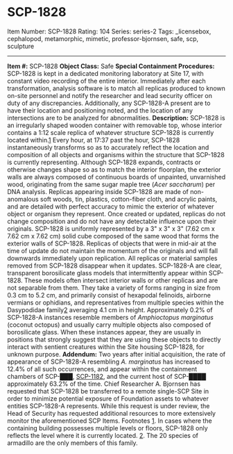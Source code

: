 # SCP-1828
Item Number: SCP-1828
Rating: 104
Series: series-2
Tags: _licensebox, cephalopod, metamorphic, mimetic, professor-bjornsen, safe, scp, sculpture

---

  
**Item #:** SCP-1828 
**Object Class:** Safe
**Special Containment Procedures:** SCP-1828 is kept in a dedicated monitoring laboratory at Site 17, with constant video recording of the entire interior. Immediately after each transformation, analysis software is to match all replicas produced to known on-site personnel and notify the researcher and lead security officer on duty of any discrepancies. Additionally, any SCP-1828-A present are to have their location and positioning noted, and the location of any intersections are to be analyzed for abnormalities.
**Description:** SCP-1828 is an irregularly shaped wooden container with removable top, whose interior contains a 1:12 scale replica of whatever structure SCP-1828 is currently located within.[1](javascript:;) Every hour, at 17:37 past the hour, SCP-1828 instantaneously transforms so as to accurately reflect the location and composition of all objects and organisms within the structure that SCP-1828 is currently representing. Although SCP-1828 expands, contracts or otherwise changes shape so as to match the interior floorplan, the exterior walls are always composed of continuous boards of unpainted, unvarnished wood, originating from the same sugar maple tree (_Acer saccharum_) per DNA analysis.
Replicas appearing inside SCP-1828 are made of non-anomalous soft woods, tin, plastics, cotton-fiber cloth, and acrylic paints, and are detailed with perfect accuracy to mimic the exterior of whatever object or organism they represent. Once created or updated, replicas do not change composition and do not have any detectable influence upon their originals. SCP-1828 is uniformly represented by a 3" x 3" x 3" (7.62 cm x 7.62 cm x 7.62 cm) solid cube composed of the same wood that forms the exterior walls of SCP-1828. Replicas of objects that were in mid-air at the time of update do not maintain the momentum of the originals and will fall downwards immediately upon replication. All replicas or material samples removed from SCP-1828 disappear when it updates.
SCP-1828-A are clear, transparent borosilicate glass models that intermittently appear within SCP-1828. These models often intersect interior walls or other replicas and are not separable from them. They take a variety of forms ranging in size from 0.3 cm to 5.2 cm, and primarily consist of hexapodal felinoids, airborne vermians or ophidians, and representatives from multiple species within the Dasypodidae family[2](javascript:;) averaging 4.1 cm in height.
Approximately 0.2% of SCP-1828-A instances resemble members of _Amphioctopus marginatus_ (coconut octopus) and usually carry multiple objects also composed of borosilicate glass. When these instances appear, they are usually in positions that strongly suggest that they are using these objects to directly interact with sentient creatures within the Site housing SCP-1828, for unknown purpose.
**Addendum:** Two years after initial acquisition, the rate of appearance of SCP-1828-A resembling _A. marginatus_ has increased to 12.4% of all such occurrences, and appear within the containment chambers of SCP-███, [SCP-1182](/scp-1182), and the current host of SCP-████ approximately 63.2% of the time. Chief Researcher A. Bjornsen has requested that SCP-1828 be transferred to a remote single-SCP Site in order to minimize potential exposure of Foundation assets to whatever entities SCP-1828-A represents. While this request is under review, the Head of Security has requested additional resources to more extensively monitor the aforementioned SCP Items.
Footnotes
[1](javascript:;). In cases where the containing building possesses multiple levels or floors, SCP-1828 only reflects the level where it is currently located.
[2](javascript:;). The 20 species of armadillo are the only members of this family.